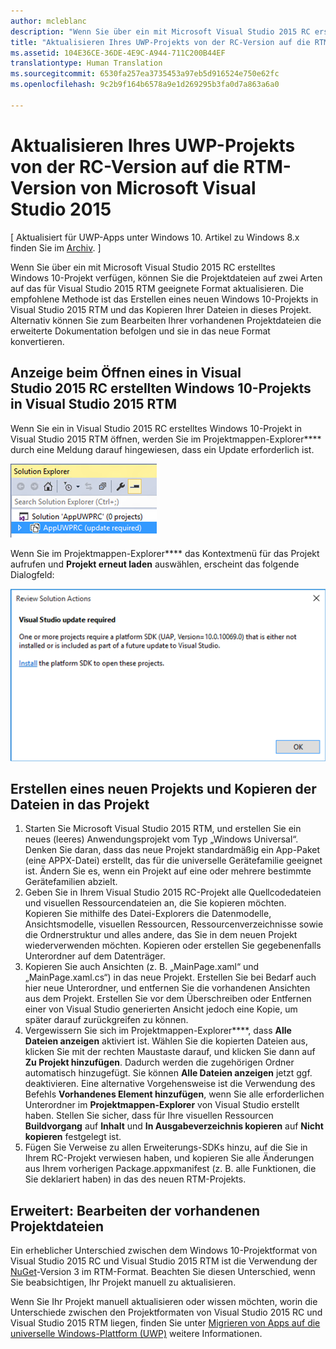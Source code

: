 ```yaml
---
author: mcleblanc
description: "Wenn Sie über ein mit Microsoft Visual Studio 2015 RC erstelltes Windows 10-Projekt verfügen, können Sie die Projektdateien auf zwei Arten auf das für Visual Studio 2015 RTM geeignete Format aktualisieren."
title: "Aktualisieren Ihres UWP-Projekts von der RC-Version auf die RTM-Version von Microsoft Visual Studio 2015"
ms.assetid: 104E36CE-36DE-4E9C-A944-711C200B44EF
translationtype: Human Translation
ms.sourcegitcommit: 6530fa257ea3735453a97eb5d916524e750e62fc
ms.openlocfilehash: 9c2b9f164b6578a9e1d269295b3fa0d7a863a6a0

---
```


# Aktualisieren Ihres UWP-Projekts von der RC-Version auf die RTM-Version von Microsoft Visual Studio 2015

\[ Aktualisiert für UWP-Apps unter Windows 10. Artikel zu Windows 8.x finden Sie im [Archiv](http://go.microsoft.com/fwlink/p/?linkid=619132). \]

Wenn Sie über ein mit Microsoft Visual Studio 2015 RC erstelltes Windows 10-Projekt verfügen, können Sie die Projektdateien auf zwei Arten auf das für Visual Studio 2015 RTM geeignete Format aktualisieren. Die empfohlene Methode ist das Erstellen eines neuen Windows 10-Projekts in Visual Studio 2015 RTM und das Kopieren Ihrer Dateien in dieses Projekt. Alternativ können Sie zum Bearbeiten Ihrer vorhandenen Projektdateien die erweiterte Dokumentation befolgen und sie in das neue Format konvertieren.

## Anzeige beim Öffnen eines in Visual Studio 2015 RC erstellten Windows 10-Projekts in Visual Studio 2015 RTM

Wenn Sie ein in Visual Studio 2015 RC erstelltes Windows 10-Projekt in Visual Studio 2015 RTM öffnen, werden Sie im Projektmappen-Explorer**** durch eine Meldung darauf hingewiesen, dass ein Update erforderlich ist.

![Update erforderlich](images/vsrc-to-rtm/solution-explorer.png)

Wenn Sie im Projektmappen-Explorer**** das Kontextmenü für das Projekt aufrufen und **Projekt erneut laden** auswählen, erscheint das folgende Dialogfeld:

![Visual Studio-Update erforderlich](images/vsrc-to-rtm/reload-project.png)

## Erstellen eines neuen Projekts und Kopieren der Dateien in das Projekt

1.  Starten Sie Microsoft Visual Studio 2015 RTM, und erstellen Sie ein neues (leeres) Anwendungsprojekt vom Typ „Windows Universal“. Denken Sie daran, dass das neue Projekt standardmäßig ein App-Paket (eine APPX-Datei) erstellt, das für die universelle Gerätefamilie geeignet ist. Ändern Sie es, wenn ein Projekt auf eine oder mehrere bestimmte Gerätefamilien abzielt.
2.  Geben Sie in Ihrem Visual Studio 2015 RC-Projekt alle Quellcodedateien und visuellen Ressourcendateien an, die Sie kopieren möchten. Kopieren Sie mithilfe des Datei-Explorers die Datenmodelle, Ansichtsmodelle, visuellen Ressourcen, Ressourcenverzeichnisse sowie die Ordnerstruktur und alles andere, das Sie in dem neuen Projekt wiederverwenden möchten. Kopieren oder erstellen Sie gegebenenfalls Unterordner auf dem Datenträger.
3.  Kopieren Sie auch Ansichten (z. B. „MainPage.xaml“ und „MainPage.xaml.cs“) in das neue Projekt. Erstellen Sie bei Bedarf auch hier neue Unterordner, und entfernen Sie die vorhandenen Ansichten aus dem Projekt. Erstellen Sie vor dem Überschreiben oder Entfernen einer von Visual Studio generierten Ansicht jedoch eine Kopie, um später darauf zurückgreifen zu können.
4.  Vergewissern Sie sich im Projektmappen-Explorer****, dass **Alle Dateien anzeigen** aktiviert ist. Wählen Sie die kopierten Dateien aus, klicken Sie mit der rechten Maustaste darauf, und klicken Sie dann auf **Zu Projekt hinzufügen**. Dadurch werden die zugehörigen Ordner automatisch hinzugefügt. Sie können **Alle Dateien anzeigen** jetzt ggf. deaktivieren. Eine alternative Vorgehensweise ist die Verwendung des Befehls **Vorhandenes Element hinzufügen**, wenn Sie alle erforderlichen Unterordner im **Projektmappen-Explorer** von Visual Studio erstellt haben. Stellen Sie sicher, dass für Ihre visuellen Ressourcen **Buildvorgang** auf **Inhalt** und **In Ausgabeverzeichnis kopieren** auf **Nicht kopieren** festgelegt ist.
5.  Fügen Sie Verweise zu allen Erweiterungs-SDKs hinzu, auf die Sie in Ihrem RC-Projekt verwiesen haben, und kopieren Sie alle Änderungen aus Ihrem vorherigen Package.appxmanifest (z. B. alle Funktionen, die Sie deklariert haben) in das des neuen RTM-Projekts.

## Erweitert: Bearbeiten der vorhandenen Projektdateien

Ein erheblicher Unterschied zwischen dem Windows 10-Projektformat von Visual Studio 2015 RC und Visual Studio 2015 RTM ist die Verwendung der [NuGet](http://docs.nuget.org/)-Version 3 im RTM-Format. Beachten Sie diesen Unterschied, wenn Sie beabsichtigen, Ihr Projekt manuell zu aktualisieren.

Wenn Sie Ihr Projekt manuell aktualisieren oder wissen möchten, worin die Unterschiede zwischen den Projektformaten von Visual Studio 2015 RC und Visual Studio 2015 RTM liegen, finden Sie unter [Migrieren von Apps auf die universelle Windows-Plattform (UWP)](http://msdn.microsoft.com/library/mt148501.aspx) weitere Informationen.




<!--HONumber=Jun16_HO4-->


